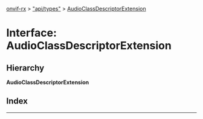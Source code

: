 [onvif-rx](../README.md) > ["api/types"](../modules/_api_types_.md) > [AudioClassDescriptorExtension](../interfaces/_api_types_.audioclassdescriptorextension.md)

# Interface: AudioClassDescriptorExtension

## Hierarchy

**AudioClassDescriptorExtension**

## Index

---

